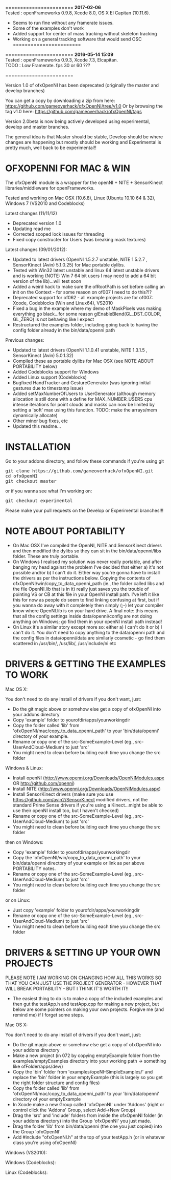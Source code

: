 =======================
**2017-02-06**    
Tested : openFrameworks 0.9.8, Xcode 8.0, OS X El Capitan (10.11.6).   
- Seems to run fine without any framerate issues.
- Some of the examples don't work 
- Added support for center of mass tracking without skeleton tracking
- Working on a general tracking software that would send OSC
=======================

=======================
**2016-05-14 15:09**    
Tested : openFrameworks 0.9.3, Xcode 7.3, Elcapitan.   
TODO : Low Framerate. fps 30 or 60 ???   

=======================


Version 1.0 of ofxOpenNI has been deprecated (originally the master and develop branches)

You can get a copy by downloading a zip from here: https://github.com/gameoverhack/ofxOpenNI/tree/v1.0
Or by browsing the tag v1.0 here: https://github.com/gameoverhack/ofxOpenNI/tags

Version 2.0beta is now being actively developed using experimental, develop and master branches.

The general idea is that Master should be stable, Develop should be where changes are happening but mostly should be working and Experimental is pretty much, well back to be experimental!!

OFXOPENNI FOR MAC & WIN
=======================
The ofxOpenNI module is a wrapper for the openNI + NITE + SensorKinect libraries/middleware for openFrameworks. 

Tested and working on Mac OSX (10.6.8), Linux (Ubuntu 10.10 64 & 32), Windows 7 (VS2010 and Codeblocks)

Latest changes (11/11/12)
* Deprecated version 1.0
* Updating read me
* Corrected scoped lock issues for threading
* Fixed copy constructer for Users (was breaking mask textures)

Latest changes (09/01/2012):
* Updated to latest drivers (OpenNI 1.5.2.7 unstable, NITE 1.5.2.7 , SensorKinect (Avin) 5.1.0.25) for Mac portable dylibs.
* Tested with Win32 latest unstable and linux 64 latest unstable drivers and is working (NOTE: Win 7 64 bit users I may need to add a 64 bit version of the lib)...will test soon
* Added a weird hack to make sure the ofRootPath is set before calling an init on the Context - for some reason on of007 I need to do this?!?
* Deprecated support for of062 - all example projects are for of007: Xcode, Codeblocks (Win and Linux64), VS2010
* Fixed a bug in the example where my demo of MaskPixels was making everything go black...for some reason glEnableBlend(GL_DST_COLOR, GL_ZERO) is not behaving like I expect
* Restructured the examples folder, including going back to having the config folder already in the bin/data/openni path

Previous changes:
* Updated to latest drivers (OpenNI 1.1.0.41 unstable, NITE 1.3.1.5 , SensorKinect (Avin) 5.0.1.32)
* Compiled these as portable dylibs for Mac OSX (see NOTE ABOUT PORTABILITY below)
* Added Codeblocks support for Windows
* Added Linux support (Codeblocks)
* Bugfixed HandTracker and GestureGenerator (was ignoring initial gestures due to timestamp issue)
* Added setMaxNumberOfUsers to UserGenerator (although memory allocation is still done with a define for MAX_NUMBER_USERS cpu intense iterations for point clouds and masks can now be limited by setting a 'soft' max using this function. TODO: make the arrays/mem dynamically allocate)
* Other minor bug fixes, etc
* Updated this readme...

INSTALLATION
============
Go to your addons directory, and follow these commands if you're using git

<pre>
git clone https://github.com/gameoverhack/ofxOpenNI.git
cd ofxOpenNI
git checkout master
</pre>

or if you wanna see what I'm working on:

<pre>
git checkout experimental
</pre>

Please make your pull requests on the Develop or Experimental branches!!!

NOTE ABOUT PORTABILITY
======================

* On Mac OSX I've compiled the OpenNI, NITE and SensorKinect drivers and then modified the dylibs so they can sit in the bin/data/openni/libs folder. These are truly portable.
* On Windows I realised my solution was never really portable, and after banging my head against the problem I've decided that either a) it's not possible and/or b) I can't do it. Either way you're gonna have to install the drivers as per the instructions below. Copying the contents of ofxOpenNI/win/copy_to_data_openni_path (ie., the folder called libs and the file OpenNI.lib that is in it) really just saves you the trouble of pointing VS or CB at this file in your OpenNI install path. I've left it like this for now as people do seem to find linking confusing at first, but if you wanna do away with it completely then simply (;-) let your compiler know where OpenNI.lib is on your hard drive. A final note: this means that all the config settings inside data/openni/config are not doing anything on Windows; go find them in your openNI install path instead!
* On Linux it's a similar story except more so: either a) I can't do it or b) I can't do it. You don't need to copy anything to the data/openni path and the config files in data/openni/data are similarly cosmetic - go find them scattered in /usr/bin/, /usr/lib/, /usr/include/ni etc 

DRIVERS & GETTING THE EXAMPLES TO WORK
======================================

Mac OS X:

You don't need to do any install of drivers if you don't want, just:

- Do the git magic above or somehow else get a copy of ofxOpenNI into your addons directory
- Copy 'example' folder to yourofdir/apps/yourworkingdir
- Copy the folder called 'lib' from 'ofxOpenNI/mac/copy_to_data_openni_path' to your 'bin/data/openni' directory of your example.
- Rename or copy one of the src-SomeExample-Level (eg., src-UserAndCloud-Medium) to just 'src'
- You might need to clean before building each time you change the src folder

Windows & Linux:

- Install openNI (http://www.openni.org/Downloads/OpenNIModules.aspx OR http://github.com/openni)
- Install NITE (http://www.openni.org/Downloads/OpenNIModules.aspx)
- Install SensorKinect drivers (make sure you use https://github.com/avin2/SensorKinect modified drivers, not the standard Prime Sense drivers if you're using a Kinect...might be able to use their openNI install too, but I haven't checked)
- Rename or copy one of the src-SomeExample-Level (eg., src-UserAndCloud-Medium) to just 'src'
- You might need to clean before building each time you change the src folder

then on Windows: 

- Copy 'example' folder to yourofdir/apps/yourworkingdir
- Copy the 'ofxOpenNI/win/copy_to_data_openni_path' to your bin/data/openni directory of your example or link as per above PORTABILITY notes.
- Rename or copy one of the src-SomeExample-Level (eg., src-UserAndCloud-Medium) to just 'src'
- You might need to clean before building each time you change the src folder

or on Linux:
- Just copy 'example' folder to yourofdir/apps/yourworkingdir
- Rename or copy one of the src-SomeExample-Level (eg., src-UserAndCloud-Medium) to just 'src'
- You might need to clean before building each time you change the src folder

DRIVERS & SETTING UP YOUR OWN PROJECTS
======================================

PLEASE NOTE I AM WORKING ON CHANGING HOW ALL THIS WORKS SO THAT YOU CAN JUST USE THE PROJECT GENERATOR - HOWEVER THAT WILL BREAK PORTABILITY - BUT I THINK IT'S WORTH IT!!

* The easiest thing to do is to make a copy of the included examples and then gut the testApp.h and testApp.cpp for making a new project, but below are some pointers on making your own projects. Forgive me (and remind me) if I forget some steps.

Mac OS X:

You don't need to do any install of drivers if you don't want, just:

- Do the git magic above or somehow else get a copy of ofxOpenNI into your addons directory
- Make a new project (in 072 by copying emptyExample folder from the examples/emptyExamples directory into your working path -> something like ofFolder/apps/dev/)
- Copy the 'bin' folder from 'examples/opeNI-SimpleExamples/' and replace the 'bin' folder in your emptyExample (this is largely so you get the right folder structure and config files)
- Copy the folder called 'lib' from 'ofxOpenNI/mac/copy_to_data_openni_path' to your 'bin/data/openni' directory of your emptyExample
- In Xcode make a new Group called 'ofxOpenNI' under 'Addons' (right or control click the 'Addons' Group, select Add->New Group)
- Drag the 'src' and 'include' folders from inside the ofxOpenNI folder (in your addons directory) into the Group 'ofxOpenNI' you just made.
- Drag the folder 'lib' from bin/data/openni (the one you just copied) into the Group 'ofxOpenNI'
- Add #include "ofxOpenNI.h" at the top of your testApp.h (or in whatever class you're using ofxOpenNI)

Windows (VS2010):

Windows (Codeblocks):

Linux (Codeblocks):
